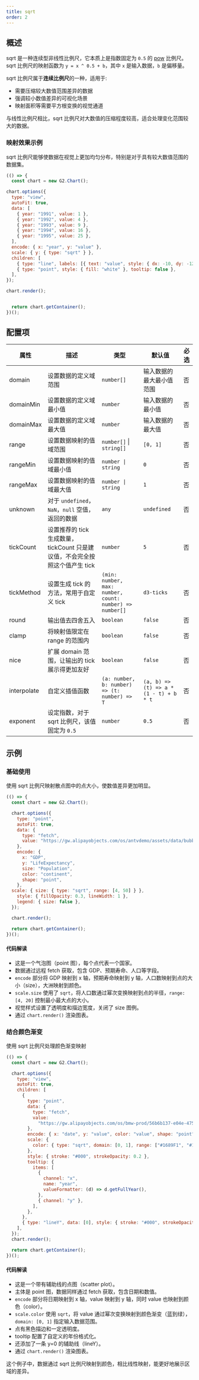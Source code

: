 ```yaml
---
title: sqrt
order: 2
---
```


## 概述

sqrt 是一种连续型非线性比例尺，它本质上是指数固定为 `0.5` 的 [pow](/manual/core/scale/pow) 比例尺。sqrt 比例尺的映射函数为 `y = x ^ 0.5 + b`，其中 `x` 是输入数据，`b` 是偏移量。

sqrt 比例尺属于**连续比例尺**的一种，适用于:

- 需要压缩较大数值范围差异的数据
- 强调较小数值差异的可视化场景
- 映射面积等需要平方根变换的视觉通道

与线性比例尺相比，sqrt 比例尺对大数值的压缩程度较高，适合处理变化范围较大的数据。

### 映射效果示例

sqrt 比例尺能够使数据在视觉上更加均匀分布，特别是对于具有较大数值范围的数据集。

```js | ob 
(() => {
  const chart = new G2.Chart();

chart.options({
  type: "view",
  autoFit: true,
  data: [
    { year: "1991", value: 1 },
    { year: "1992", value: 4 },
    { year: "1993", value: 9 },
    { year: "1994", value: 16 },
    { year: "1995", value: 25 },
  ],
  encode: { x: "year", y: "value" },
  scale: { y: { type: "sqrt" } },
  children: [
    { type: "line", labels: [{ text: "value", style: { dx: -10, dy: -12 } }] },
    { type: "point", style: { fill: "white" }, tooltip: false },
  ],
});

chart.render();


  return chart.getContainer();
})();
```

## 配置项

| 属性 | 描述 | 类型 | 默认值 | 必选 |
| -------------| ----------------------------------------------------------- | -----| -------| ----- |
| domain      | 设置数据的定义域范围                                            | `number[]` | 输入数据的最大最小值范围 | 否 |
| domainMin      | 设置数据的定义域最小值                                     | `number` | 输入数据的最小值 | 否 |
| domainMax      | 设置数据的定义域最大值                                           | `number` | 输入数据的最大值 | 否 |
| range       | 设置数据映射的值域范围                                           | `number[]` \| `string[]` | `[0, 1]` | 否 |
| rangeMin       | 设置数据映射的值域最小值                                        | `number \| string` | `0` | 否 |
| rangeMax       | 设置数据映射的值域最大值                                      | `number \| string` | `1` | 否 |
| unknown     | 对于 `undefined`， `NaN`，`null` 空值，返回的数据                | `any` | `undefined` | 否 |
| tickCount   | 设置推荐的 tick 生成数量，tickCount 只是建议值，不会完全按照这个值产生 tick | `number` | `5` | 否 |
| tickMethod  | 设置生成 tick 的方法，常用于自定义 tick                           | `(min: number, max: number, count: number) => number[]`      | `d3-ticks` | 否 |
| round       | 输出值去四舍五入                                                | `boolean` | `false` | 否 |
| clamp       | 将映射值限定在 range 的范围内                                     | `boolean` | `false` | 否 |
| nice        | 扩展 domain 范围，让输出的 tick 展示得更加友好                     | `boolean` | `false` | 否 |
| interpolate | 自定义插值函数                                                  | `(a: number, b: number) => (t: number) => T` | `(a, b) => (t) => a * (1 - t) + b * t` | 否 |
| exponent      | 设定指数，对于 sqrt 比例尺，该值固定为 `0.5`                  | `number` | `0.5` | 否 |

## 示例

### 基础使用

使用 sqrt 比例尺映射散点图中的点大小，使数值差异更加明显。

```js | ob 
(() => {
  const chart = new G2.Chart();

  chart.options({
    type: "point",
    autoFit: true,
    data: {
      type: "fetch",
      value: "https://gw.alipayobjects.com/os/antvdemo/assets/data/bubble.json",
    },
    encode: {
      x: "GDP",
      y: "LifeExpectancy",
      size: "Population",
      color: "continent",
      shape: "point",
    },
  scale: { size: { type: "sqrt", range: [4, 50] } },
    style: { fillOpacity: 0.3, lineWidth: 1 },
    legend: { size: false },
  });

  chart.render();

  return chart.getContainer();
})();
```

#### 代码解读

- 这是一个气泡图（point 图），每个点代表一个国家。
- 数据通过远程 fetch 获取，包含 GDP、预期寿命、人口等字段。
- `encode` 部分将 GDP 映射到 x 轴，预期寿命映射到 y 轴，人口数映射到点的大小（size），大洲映射到颜色。
- `scale.size` 使用了 `sqrt`，将人口数通过幂次变换映射到点的半径，`range: [4, 20]` 控制最小最大点的大小。
- 视觉样式设置了透明度和描边宽度，关闭了 size 图例。
- 通过 `chart.render()` 渲染图表。

### 结合颜色渐变

使用 sqrt 比例尺处理颜色渐变映射

```js | ob 
(() => {
  const chart = new G2.Chart();

  chart.options({
    type: "view",
    autoFit: true,
    children: [
      {
        type: "point",
        data: {
          type: "fetch",
          value:
            "https://gw.alipayobjects.com/os/bmw-prod/56b6b137-e04e-4757-8af5-d75bafaef886.csv",
        },
        encode: { x: "date", y: "value", color: "value", shape: "point" },
        scale: {
          color: { type: "sqrt", domain: [0, 1], range: ["#1689F1", "#1AC07D"] },
        },
        style: { stroke: "#000", strokeOpacity: 0.2 },
        tooltip: {
          items: [
            {
              channel: "x",
              name: "year",
              valueFormatter: (d) => d.getFullYear(),
            },
            { channel: "y" },
          ],
        },
      },
      { type: "lineY", data: [0], style: { stroke: "#000", strokeOpacity: 0.2 } },
    ],
  });
  chart.render();

  return chart.getContainer();
})();
```

#### 代码解读

- 这是一个带有辅助线的点图（scatter plot）。
- 主体是 point 图，数据同样通过 fetch 获取，包含日期和数值。
- `encode` 部分将日期映射到 x 轴，value 映射到 y 轴，同时 value 也映射到颜色（color）。
- `scale.color` 使用 `sqrt`，将 value 通过幂次变换映射到颜色渐变（蓝到绿），`domain: [0, 1]` 指定输入数据范围。
- 点有黑色描边和一定透明度。
- tooltip 配置了自定义的年份格式化。
- 还添加了一条 y=0 的辅助线（lineY）。
- 通过 `chart.render()` 渲染图表。

这个例子中，数据通过 sqrt 比例尺映射到颜色，相比线性映射，能更好地展示区域的差异。
